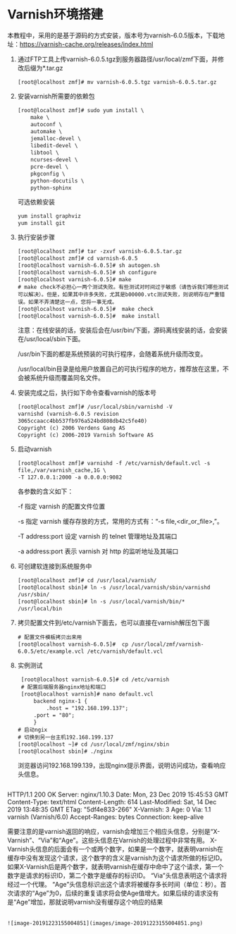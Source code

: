 # Varnish环境搭建

 本教程中，采用的是基于源码的方式安装，版本号为varnish-6.0.5版本，下载地址：https://varnish-cache.org/releases/index.html

1. 通过FTP工具上传varnish-6.0.5.tgz到服务器路径/usr/local/zmf下面，并修改后缀为*.tar.gz

   ```
   [root@localhost zmf]# mv varnish-6.0.5.tgz varnish-6.0.5.tar.gz
   ```

   

2. 安装varnish所需要的依赖包

   ```
   [root@localhost zmf]# sudo yum install \
       make \
       autoconf \
       automake \
       jemalloc-devel \
       libedit-devel \
       libtool \
       ncurses-devel \
       pcre-devel \
       pkgconfig \
       python-docutils \
       python-sphinx
   ```

   可选依赖安装

   ```
   yum install graphviz
   yum install git
   ```

3. 执行安装步骤

   ```
   [root@localhost zmf]# tar -zxvf varnish-6.0.5.tar.gz
   [root@localhost zmf]# cd varnish-6.0.5
   [root@localhost varnish-6.0.5]# sh autogen.sh
   [root@localhost varnish-6.0.5]# sh configure
   [root@localhost varnish-6.0.5]# make
   # make check不必担心一两个测试失败。有些测试对时间过于敏感（请告诉我们哪些测试可以解决）。但是，如果其中许多失败，尤其是b00000.vtc测试失败，则说明存在严重错误。如果不弄清楚这一点，您将一事无成。
   [root@localhost varnish-6.0.5]#  make check
   [root@localhost varnish-6.0.5]#  make install
   ```

   注意：在线安装的话，安装后会在/usr/bin/下面，源码离线安装的话，会安装在/usr/local/sbin下面。

   /usr/bin下面的都是系统预装的可执行程序，会随着系统升级而改变。

   /usr/local/bin目录是给用户放置自己的可执行程序的地方，推荐放在这里，不会被系统升级而覆盖同名文件。

4. 安装完成之后，执行如下命令查看varnish的版本号

   ```
   [root@localhost zmf]# /usr/local/sbin/varnishd -V
   varnishd (varnish-6.0.5 revision 3065ccaacc4bb537fb976a524bd808db42c5fe40)
   Copyright (c) 2006 Verdens Gang AS
   Copyright (c) 2006-2019 Varnish Software AS
   ```

5. 启动varnish

   ```
   [root@localhost zmf]# varnishd -f /etc/varnish/default.vcl -s file,/var/varnish_cache,1G \
   -T 127.0.0.1:2000 -a 0.0.0.0:9082
   ```

   各参数的含义如下：

   -f  指定 varnish 的配置文件位置

   -s  指定 varnish 缓存存放的方式，常用的方式有：“-s file,<dir_or_file>,<size>”。

   -T  address:port 设定 varnish 的 telnet 管理地址及其端口

   -a  address:port 表示 varnish 对 http 的监听地址及其端口

6. 可创建软连接到系统服务中

      ```
      [root@localhost zmf]# cd /usr/local/varnish/
      [root@localhost sbin]# ln -s /usr/local/varnish/sbin/varnishd /usr/sbin/
      [root@localhost sbin]# ln -s /usr/local/varnish/bin/* /usr/local/bin        
      ```


7. 拷贝配置文件到/etc/varnish下面去，也可以直接在varnish解压包下面

   ```
   # 配置文件模板拷贝出来用
   [root@localhost varnish-6.0.5]#  cp /usr/local/zmf/varnish-6.0.5/etc/example.vcl /etc/varnish/default.vcl
   ```

8. 实例测试

   ```
	[root@localhost varnish-6.0.5]# cd /etc/varnish
	# 配置后端服务器nginx地址和端口
	[root@localhost varnish]# nano default.vcl 
        backend nginx-1 {
    	    .host = "192.168.199.137";
   	    .port = "80";
        }
   # 启动ngix
   # 切换到另一台主机192.168.199.137
   [root@localhost ~]# cd /usr/local/zmf/nginx/sbin
   [root@localhost sbin]# ./nginx
   ```

    浏览器访问192.168.199.139，出现nginx提示界面，说明访问成功，查看响应头信息。   
   ```
HTTP/1.1 200 OK
   Server: nginx/1.10.3
Date: Mon, 23 Dec 2019 15:45:53 GMT
   Content-Type: text/html
   Content-Length: 614
   Last-Modified: Sat, 14 Dec 2019 13:48:35 GMT
   ETag: "5df4e833-266"
   X-Varnish: 3
   Age: 0
   Via: 1.1 varnish (Varnish/6.0)
   Accept-Ranges: bytes
   Connection: keep-alive 
   
   需要注意的是varnish返回的响应，varnish会增加三个相应头信息，分别是“X-Varnish”、“Via”和“Age”。这些头信息在Varnish的处理过程中非常有用。
   X-Varnish头信息的后面会有一个或两个数字，如果是一个数字，就表明varnish在缓存中没有发现这个请求，这个数字的含义是varnish为这个请求所做的标记ID。如果X-Varnish后是两个数字，就表明varnish在缓存中命中了这个请求，第一个数字是请求的标识ID，第二个数字是缓存的标识ID。
   “Via”头信息表明这个请求将经过一个代理。
   “Age”头信息标识出这个请求将被缓存多长时间（单位：秒）。首次请求的“Age”为0，后续的重复请求将会使Age值增大。如果后续的请求没有是“Age”增加，那就说明varnish没有缓存这个响应的结果
   ```
   
   ![image-20191223155004851](images/image-20191223155004851.png)